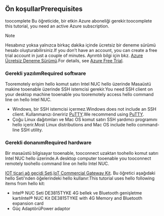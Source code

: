 ## <a name="prerequisites"></a><span data-ttu-id="a0550-101">Ön koşullar</span><span class="sxs-lookup"><span data-stu-id="a0550-101">Prerequisites</span></span>

<span data-ttu-id="a0550-102">toocomplete Bu öğreticide, bir etkin Azure aboneliği gerekir.</span><span class="sxs-lookup"><span data-stu-id="a0550-102">toocomplete this tutorial, you need an active Azure subscription.</span></span>

> [!NOTE]
> <span data-ttu-id="a0550-103">Hesabınız yoksa yalnızca birkaç dakika içinde ücretsiz bir deneme sürümü hesabı oluşturabilirsiniz.</span><span class="sxs-lookup"><span data-stu-id="a0550-103">If you don’t have an account, you can create a free trial account in just a couple of minutes.</span></span> <span data-ttu-id="a0550-104">Ayrıntılı bilgi için bkz. [Azure Ücretsiz Deneme Sürümü][lnk-free-trial].</span><span class="sxs-lookup"><span data-stu-id="a0550-104">For details, see [Azure Free Trial][lnk-free-trial].</span></span>

### <a name="required-software"></a><span data-ttu-id="a0550-105">Gerekli yazılım</span><span class="sxs-lookup"><span data-stu-id="a0550-105">Required software</span></span>

<span data-ttu-id="a0550-106">Tooremotely erişim hello komut satırı Intel NUC hello üzerinde Masaüstü makine tooenable üzerinde SSH istemcisi gerekir.</span><span class="sxs-lookup"><span data-stu-id="a0550-106">You need SSH client on your desktop machine tooenable you tooremotely access hello command line on hello Intel NUC.</span></span>

- <span data-ttu-id="a0550-107">Windows, bir SSH istemcisi içermez.</span><span class="sxs-lookup"><span data-stu-id="a0550-107">Windows does not include an SSH client.</span></span> <span data-ttu-id="a0550-108">Kullanmanızı öneririz [PuTTY](http://www.putty.org/).</span><span class="sxs-lookup"><span data-stu-id="a0550-108">We recommend using [PuTTY](http://www.putty.org/).</span></span>
- <span data-ttu-id="a0550-109">Çoğu Linux dağıtımları ve Mac OS komut satırı SSH yardımcı programını hello içerir.</span><span class="sxs-lookup"><span data-stu-id="a0550-109">Most Linux distributions and Mac OS include hello command-line SSH utility.</span></span>

### <a name="required-hardware"></a><span data-ttu-id="a0550-110">Gerekli donanım</span><span class="sxs-lookup"><span data-stu-id="a0550-110">Required hardware</span></span>

<span data-ttu-id="a0550-111">Bir masaüstü bilgisayar tooenable, tooconnect uzaktan toohello komut satırı Intel NUC hello üzerinde.</span><span class="sxs-lookup"><span data-stu-id="a0550-111">A desktop computer tooenable you tooconnect remotely toohello command line on hello Intel NUC.</span></span>

<span data-ttu-id="a0550-112">[IOT ticari ağ geçidi Seti][lnk-starter-kits].</span><span class="sxs-lookup"><span data-stu-id="a0550-112">[IoT Commercial Gateway Kit][lnk-starter-kits].</span></span> <span data-ttu-id="a0550-113">Bu öğretici aşağıdaki hello Seti'nden öğelerindeki hello kullanır:</span><span class="sxs-lookup"><span data-stu-id="a0550-113">This tutorial uses hello following items from hello kit:</span></span>

- <span data-ttu-id="a0550-114">Intel® NUC Seti DE3815TYKE 4G bellek ve Bluetooth genişletme kartı</span><span class="sxs-lookup"><span data-stu-id="a0550-114">Intel® NUC Kit DE3815TYKE with 4G Memory and Bluetooth expansion card</span></span>
- <span data-ttu-id="a0550-115">Güç Adaptörü</span><span class="sxs-lookup"><span data-stu-id="a0550-115">Power adaptor</span></span>

[lnk-starter-kits]: https://azure.microsoft.com/develop/iot/starter-kits/
[lnk-free-trial]: http://azure.microsoft.com/pricing/free-trial/